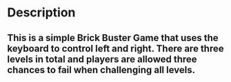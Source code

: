 # Description
## This is a simple Brick Buster Game that uses the keyboard to control left and right. There are three levels in total and players are allowed three chances to fail when challenging all levels.
